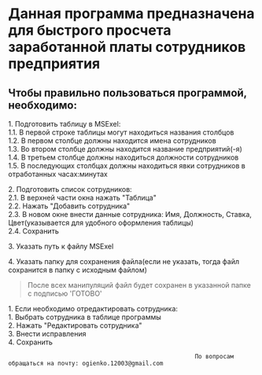 <h1><strong>Данная программа предназначена для быстрого просчета заработанной платы сотрудников предприятия</strong></h1>

<h2>Чтобы правильно пользоваться программой, необходимо:</h2>

<p>1. Подготовить таблицу в MSExel:<br>
    1.1. В первой строке таблицы могут находиться названия столбцов<br>
    1.2. В первом столбце должны находится имена сотрудников<br>
    1.3. Во втором столбце должны находится название предприятий(-я)<br>
    1.4. В третьем столбце должны находиться должности сотрудников<br>
    1.5. В последующих столбцах должны находиться явки сотрудников в отработанных часах:минутах</p>

<p>2. Подготовить список сотрудников:<br>
    2.1. В верхней части окна нажать "Таблица"<br>
    2.2. Нажать "Добавить сотрудника"<br>
    2.3. В новом окне внести данные сотрудника: Имя, Должность, Ставка, Цвет(указывается для удобного оформления таблицы)<br>
    2.4. Сохранить</p>

<p>3. Указать путь к файлу MSExel</p>

<p>4. Указать папку для сохранения файла(если не указать, тогда файл сохранится в папку с исходным файлом)</p>

><p>После всех манипуляций файл будет сохранен в указанной папке с подписью 'ГОТОВО'</p>

<p>1. Если необходимо отредактировать сотрудника:<br>
    1. Выбрать сотрудника в таблице программы<br>
    2. Нажать "Редактировать сотрудника"<br>
    3. Внести исправления<br>
    4. Сохранить</p>

                                                         По вопросам обращаться на почту: ogienko.12003@gmail.com